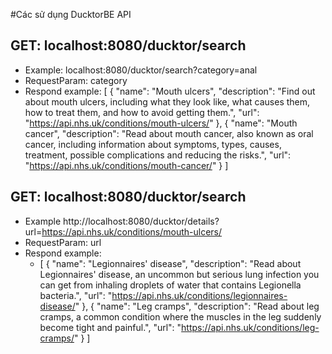 
#Các sử dụng DucktorBE API

## GET: localhost:8080/ducktor/search

- Example: localhost:8080/ducktor/search?category=anal
- RequestParam: category
- Respond example:
  [
    {
    "name": "Mouth ulcers",
    "description": "Find out about mouth ulcers, including what they look like, what causes them, how to treat them, and how to avoid getting them.",
    "url": "https://api.nhs.uk/conditions/mouth-ulcers/"
    },
    {
    "name": "Mouth cancer",
    "description": "Read about mouth cancer, also known as oral cancer, including information about symptoms, types, causes, treatment, possible complications and reducing the risks.",
    "url": "https://api.nhs.uk/conditions/mouth-cancer/"
    }
  ]

## GET: localhost:8080/ducktor/search
- Example http://localhost:8080/ducktor/details?url=https://api.nhs.uk/conditions/mouth-ulcers/
- RequestParam: url
- Respond example:
  - [
    {
    "name": "Legionnaires' disease",
    "description": "Read about Legionnaires' disease, an uncommon but serious lung infection you can get from inhaling droplets of water that contains Legionella bacteria.",
    "url": "https://api.nhs.uk/conditions/legionnaires-disease/"
    },
    {
    "name": "Leg cramps",
    "description": "Read about leg cramps, a common condition where the muscles in the leg suddenly become tight and painful.",
    "url": "https://api.nhs.uk/conditions/leg-cramps/"
    }
    ]

